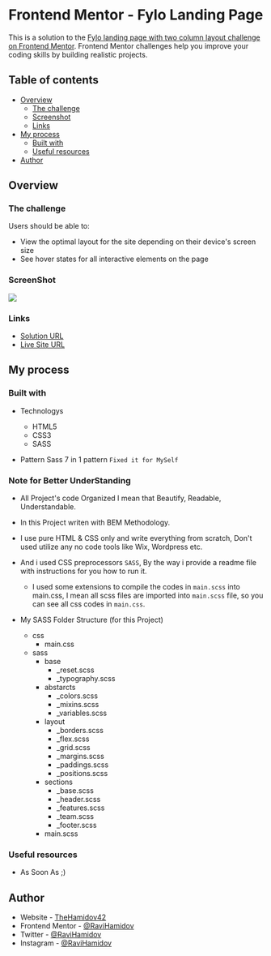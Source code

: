 # Frontend Mentor - Fylo Landing Page

This is a solution to the [Fylo landing page with two column layout challenge on Frontend Mentor](https://www.frontendmentor.io/challenges/fylo-landing-page-with-two-column-layout-5ca5ef041e82137ec91a50f5). Frontend Mentor challenges help you improve your coding skills by building realistic projects.

## Table of contents

- [Overview](#overview)
  - [The challenge](#the-challenge)
  - [Screenshot](#screenshot)
  - [Links](#links)
- [My process](#my-process)
  - [Built with](#built-with)
  - [Useful resources](#useful-resources)
- [Author](#author)

## Overview

### The challenge

Users should be able to:

- View the optimal layout for the site depending on their device's screen size
- See hover states for all interactive elements on the page

### ScreenShot

![](./design/desktop-design.png)

### Links

- [Solution URL](https://github.com/RaviHamidov/FyloLandingPage)
- [Live Site URL](https://ravihamidov.github.io/FyloLandingPage/)

## My process

### Built with

- Technologys

  - HTML5
  - CSS3
  - SASS

- Pattern Sass 7 in 1 pattern `Fixed it for MySelf`

### Note for Better UnderStanding

- All Project's code Organized I mean that Beautify, Readable, Understandable.

- In this Project writen with BEM Methodology.

- I use pure HTML & CSS only and write everything from scratch,
  Don't used utilize any no code tools like Wix, Wordpress etc.

- And i used CSS preprocessors `SASS`, By the way i provide a readme file with instructions for you how to run it.

  - I used some extensions to compile the codes in `main.scss` into main.css, I mean all scss files are imported into `main.scss` file, so you can see all css codes in `main.css`.

- My SASS Folder Structure (for this Project)
  - css
    - main.css
  - sass
    - base
      - \_reset.scss
      - \_typography.scss
    - abstarcts
      - \_colors.scss
      - \_mixins.scss
      - \_variables.scss
    - layout
      - \_borders.scss
      - \_flex.scss
      - \_grid.scss
      - \_margins.scss
      - \_paddings.scss
      - \_positions.scss
    - sections
      - \_base.scss
      - \_header.scss
      - \_features.scss
      - \_team.scss
      - \_footer.scss
    - main.scss

### Useful resources

- As Soon As ;)

## Author

- Website - [TheHamidov42](thehamidov42.herokuapp.com)
- Frontend Mentor - [@RaviHamidov](https://www.frontendmentor.io/profile/@RaviHamidov)
- Twitter - [@RaviHamidov](https://www.twitter.com/@RaviHamidov)
- Instagram - [@RaviHamidov](https://www.instagram.com/ravihamidov/)

